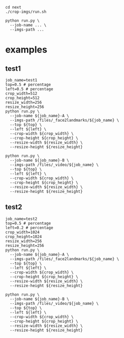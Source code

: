     cd next
    ./crop-imgs/run.sh

    python run.py \
      --job-name ... \
      --imgs-path ...

# examples

## test1

    job_name=test1
    top=0.5 # percentage
    left=0.5 # percentage
    crop_width=512
    crop_height=512
    resize_width=256
    resize_height=256
    python run.py \
      --job-name ${job_name}-A \
      --imgs-path /files/_face2landmarks/${job_name} \
      --top ${top} \
      --left ${left} \
      --crop-width ${crop_width} \
      --crop-height ${crop_height} \
      --resize-width ${resize_width} \
      --resize-height ${resize_height}

    python run.py \
      --job-name ${job_name}-B \
      --imgs-path /files/_video/${job_name} \
      --top ${top} \
      --left ${left} \
      --crop-width ${crop_width} \
      --crop-height ${crop_height} \
      --resize-width ${resize_width} \
      --resize-height ${resize_height}

## test2

    job_name=test2
    top=0.5 # percentage
    left=0.2 # percentage
    crop_width=1024
    crop_height=1024
    resize_width=256
    resize_height=256
    python run.py \
      --job-name ${job_name}-A \
      --imgs-path /files/_face2landmarks/${job_name} \
      --top ${top} \
      --left ${left} \
      --crop-width ${crop_width} \
      --crop-height ${crop_height} \
      --resize-width ${resize_width} \
      --resize-height ${resize_height}

    python run.py \
      --job-name ${job_name}-B \
      --imgs-path /files/_video/${job_name} \
      --top ${top} \
      --left ${left} \
      --crop-width ${crop_width} \
      --crop-height ${crop_height} \
      --resize-width ${resize_width} \
      --resize-height ${resize_height}
